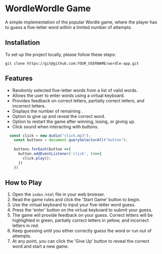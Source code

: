 # WordleWordle Game

A simple implementation of the popular Wordle game, where the player has to guess a five-letter word within a limited number of attempts.

## Installation
To set up the project locally, please follow these steps:

```
git clone https://git@github.com:YOUR_USERNAME/wordle-app.git
```

## Features

- Randomly selected five-letter words from a list of valid words.
- Allows the user to enter words using a virtual keyboard.
- Provides feedback on correct letters, partially correct letters, and incorrect letters.
- Displays the number of remaining .
- Option to give up and reveal the correct word.
- Option to restart the game after winning, losing, or giving up.
- Click sound when interacting with buttons.
```js
  const click = new Audio("click.mp3");
    const buttons = document.querySelectorAll("button");
   
    buttons.forEach(button =>{
      button.addEventListener('click', ()=>{
        click.play();
      })
    }) 
```
## How to Play

1. Open the `index.html` file in your web browser.
2. Read the game rules and click the 'Start Game' button to begin.
3. Use the virtual keyboard to input your five-letter word guess.
4. Press the 'enter' button on the virtual keyboard to submit your guess.
5. The game will provide feedback on your guess. Correct letters will be highlighted in green, partially correct letters in yellow, and incorrect letters in red.
6. Keep guessing until you either correctly guess the word or run out of attempts.
7. At any point, you can click the 'Give Up' button to reveal the correct word and start a new game.



